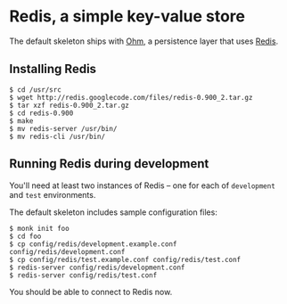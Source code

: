 # Redis, a simple key-value store #

The default skeleton ships with [Ohm](http://github.com/soveran/ohm), a persistence layer that uses [Redis](http://code.google.com/p/redis).

## Installing Redis ##

    $ cd /usr/src
    $ wget http://redis.googlecode.com/files/redis-0.900_2.tar.gz
    $ tar xzf redis-0.900_2.tar.gz 
    $ cd redis-0.900
    $ make
    $ mv redis-server /usr/bin/
    $ mv redis-cli /usr/bin/

## Running Redis during development ##

You'll need at least two instances of Redis – one for each of `development` and `test` environments.

The default skeleton includes sample configuration files:

    $ monk init foo
    $ cd foo
    $ cp config/redis/development.example.conf config/redis/development.conf
    $ cp config/redis/test.example.conf config/redis/test.conf
    $ redis-server config/redis/development.conf
    $ redis-server config/redis/test.conf

You should be able to connect to Redis now.
